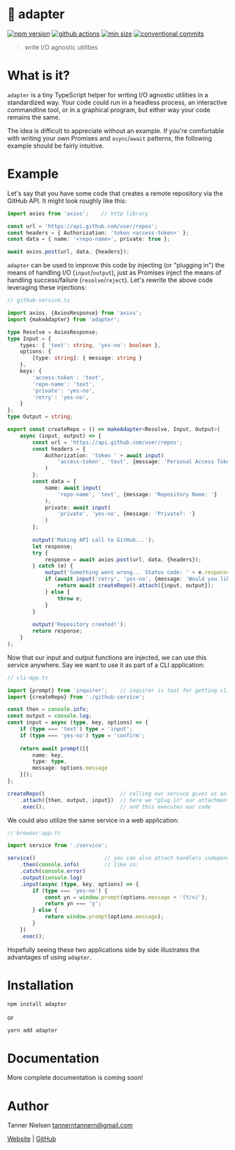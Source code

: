 # 🔌 adapter
[![npm version](https://badgen.net/npm/v/adapter)](https://npmjs.com/package/adapter)
[![github actions](https://img.shields.io/github/workflow/status/tannerntannern/adapter/adapter%20CI)](https://github.com/tannerntannern/adapter/actions)
[![min size](https://badgen.net/bundlephobia/min/adapter)](https://bundlephobia.com/result?p=adapter)
[![conventional commits](https://badgen.net/badge/Conventional%20Commits/1.0.0/yellow)](https://www.conventionalcommits.org/)

> write I/O agnostic utilities

# What is it?
`adapter` is a tiny TypeScript helper for writing I/O agnostic utilities in a standardized way.  Your code could run in a headless process, an interactive commandline tool, or in a graphical program, but either way your code remains the same.

The idea is difficult to appreciate without an example.  If you're comfortable with writing your own Promises and `async`/`await` patterns, the following example should be fairly intuitive.  <!-- Additionally, [more detailed documentation](https://tannerntannern.github.io/adapter) is available. -->

# Example
<!-- TODO: change this example to just pull an existing repo.  Then the input would depend on whether the repo was private and requires credentials.  This way the input is "unplanned" and better demonstrates the value of having an adapter. -->

Let's say that you have some code that creates a remote repository via the GitHub API.  It might look roughly like this:

```typescript
import axios from 'axios';    // http library

const url = 'https://api.github.com/user/repos';
const headers = { Authorization: 'token <access-token>' };
const data = { name: '<repo-name>', private: true };

await axios.post(url, data, {headers});
```

`adapter` can be used to improve this code by injecting (or "plugging in") the means of handling I/O (`input`/`output`), just as Promises inject the means of handling success/failure (`resolve`/`reject`).  Let's rewrite the above code leveraging these injections:

```typescript
// github-service.ts

import axios, {AxiosResponse} from 'axios';
import {makeAdapter} from 'adapter';

type Resolve = AxiosResponse;
type Input = {
    types: { 'text': string, 'yes-no': boolean },
    options: {
        [type: string]: { message: string }
    },
    keys: {
        'access-token': 'text',
        'repo-name': 'text',
        'private': 'yes-no',
        'retry': 'yes-no',
    }
};
type Output = string;

export const createRepo = () => makeAdapter<Resolve, Input, Output>(
    async (input, output) => {
        const url = 'https://api.github.com/user/repos';
        const headers = {
            Authorization: 'token ' + await input(
                'access-token', 'text', {message: 'Personal Access Token: '}
            )
        };
        const data = {
            name: await input(
                'repo-name', 'text', {message: 'Repository Name: '}
            ),
            private: await input(
                'private', 'yes-no', {message: 'Private?: '}
            )        	
        };
        
        output('Making API call to GitHub...');
        let response;
        try {
            response = await axios.post(url, data, {headers});
        } catch (e) {
            output('Something went wrong... Status code: ' + e.response.status);
            if (await input('retry', 'yes-no', {message: 'Would you like to try again? '})) {
                return await createRepo().attach({input, output});
            } else {
                throw e;
            }
        }
        
        output('Repository created!');
        return response;
    }
);
```

Now that our input and output functions are injected, we can use this service anywhere.  Say we want to use it as part of a CLI application:

```typescript
// cli-app.ts

import {prompt} from 'inquirer';    // inquirer is tool for getting cli input
import {createRepo} from './github-service';

const then = console.info;
const output = console.log;
const input = async (type, key, options) => {
    if (type === 'text') type = 'input';
    if (type === 'yes-no') type = 'confirm';
    
    return await prompt([{
        name: key,
        type: type,
        message: options.message
    }]);
};

createRepo()                        // calling our service gives us an `Adapter`
    .attach({then, output, input})  // here we "plug in" our attachments
    .exec();                        // and this executes our code
```

<!-- TODO: Here's what that might look like -->

We could also utilize the same service in a web application:

```typescript
// browser-app.ts

import service from './service';

service()                      // you can also attach handlers independently,
    .then(console.info)        // like so:
    .catch(console.error)
    .output(console.log)
    .input(async (type, key, options) => {
    	if (type === 'yes-no') {
            const yn = window.prompt(options.message + '(Y/n)');
            return yn === 'y';
    	} else {
            return window.prompt(options.message);
    	}
    })
    .exec();
```

<!-- TODO: Here's what that might look like: -->

Hopefully seeing these two applications side by side illustrates the advantages of using `adapter`.

<!-- TODO: make voice control demo just for fun? -->

# Installation
```bash
npm install adapter
```
or
```bash
yarn add adapter
```

# Documentation
More complete documentation is coming soon!  <!-- Be sure to check out [the documentation](https://tannerntannern.github.io/adapter)!  It includes examples, a detailed API description, and more. -->

# Author
Tanner Nielsen <tannerntannern@gmail.com>

[Website](https://tannernielsen.com) | [GitHub](https://github.com/tannerntannern)
